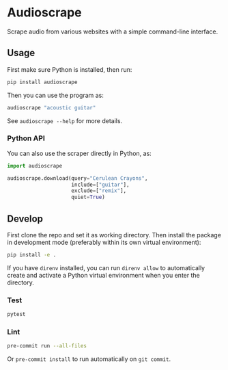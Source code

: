 # Audioscrape

Scrape audio from various websites with a simple command-line interface.

## Usage

First make sure Python is installed, then run:

```sh
pip install audioscrape
```

Then you can use the program as:

```sh
audioscrape "acoustic guitar"
```

See `audioscrape --help` for more details.

### Python API

You can also use the scraper directly in Python, as:

```python
import audioscrape

audioscrape.download(query="Cerulean Crayons",
                     include=["guitar"],
                     exclude=["remix"],
                     quiet=True)
```

## Develop

First clone the repo and set it as working directory. Then install the package in development mode (preferably within its own virtual environment):

```sh
pip install -e .
```

If you have `direnv` installed, you can run `direnv allow` to automatically create and activate a Python virtual environment when you enter the directory.

### Test

```sh
pytest
```

### Lint

```sh
pre-commit run --all-files
```

Or `pre-commit install` to run automatically on `git commit`.
